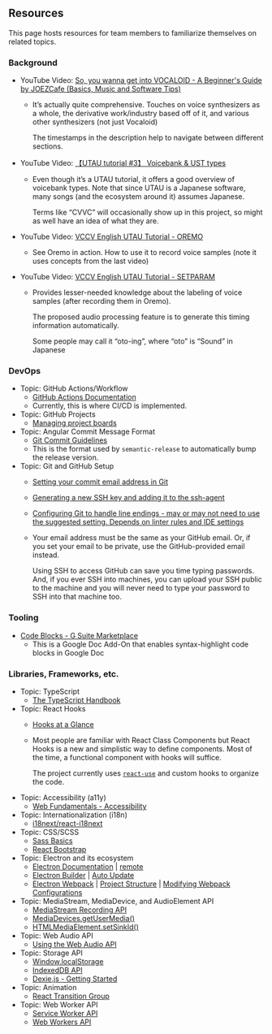 ## Resources

This page hosts resources for team members to familiarize themselves on related topics.

### Background

- YouTube Video: [So, you wanna get into VOCALOID - A Beginner's Guide by JOEZCafe (Basics, Music and Software Tips)](https://www.youtube.com/watch?v=y5pPALER7WU)
    - It’s actually quite comprehensive. Touches on voice synthesizers as a whole, the derivative work/industry based off of it, and various other synthesizers (not just Vocaloid)
      
      The timestamps in the description help to navigate between different sections.

- YouTube Video: [【UTAU tutorial #3】 Voicebank & UST types](https://www.youtube.com/watch?v=TPVsHdqpCvc)
    - Even though it’s a UTAU tutorial, it offers a good overview of voicebank types. Note that since UTAU is a Japanese software, many songs (and the ecosystem around it) assumes Japanese.
      
      Terms like “CVVC” will occasionally show up in this project, so might as well have an idea of what they are.
- YouTube Video: [VCCV English UTAU Tutorial - OREMO](https://www.youtube.com/watch?v=3IeipkpO7KU)
    - See Oremo in action. How to use it to record voice samples (note it uses concepts from the last video)
- YouTube Video: [VCCV English UTAU Tutorial - SETPARAM](https://www.youtube.com/watch?v=t_epqCMN7bQ)
    - Provides lesser-needed knowledge about the labeling of voice samples (after recording them in Oremo).
      
      The proposed audio processing feature is to generate this timing information automatically.
      
      Some people may call it “oto-ing”, where “oto” is “Sound” in Japanese

### DevOps

- Topic: GitHub Actions/Workflow
    - [GitHub Actions Documentation](https://docs.github.com/en/actions)
    - Currently, this is where CI/CD is implemented.
- Topic: GitHub Projects
    - [Managing project boards](https://docs.github.com/en/github/managing-your-work-on-github/managing-project-boards)
- Topic: Angular Commit Message Format
    - [Git Commit Guidelines](https://github.com/angular/angular.js/blob/master/DEVELOPERS.md#-git-commit-guidelines)
    - This is the format used by `semantic-release` to automatically bump the release version.
- Topic: Git and GitHub Setup
    - [Setting your commit email address in Git](https://docs.github.com/en/github/setting-up-and-managing-your-github-user-account/setting-your-commit-email-address#setting-your-commit-email-address-in-git)
    - [Generating a new SSH key and adding it to the ssh-agent](https://docs.github.com/en/github/authenticating-to-github/generating-a-new-ssh-key-and-adding-it-to-the-ssh-agent)
    - [Configuring Git to handle line endings - may or may not need to use the suggested setting. Depends on linter rules and IDE settings](https://docs.github.com/en/github/using-git/configuring-git-to-handle-line-endings)
    - Your email address must be the same as your GitHub email. Or, if you set your email to be private, use the GitHub-provided email instead.
      
      Using SSH to access GitHub can save you time typing passwords. And, if you ever SSH into machines, you can upload your SSH public to the machine and you will never need to type your password to SSH into that machine too.


### Tooling

- [Code Blocks - G Suite Marketplace](https://gsuite.google.com/marketplace/app/code_blocks/100740430168)
    - This is a Google Doc Add-On that enables syntax-highlight code blocks in Google Doc

### Libraries, Frameworks, etc.

- Topic: TypeScript
    - [The TypeScript Handbook](https://www.typescriptlang.org/docs/handbook/intro.html)
- Topic: React Hooks
    - [Hooks at a Glance](https://reactjs.org/docs/hooks-overview.html)
    - Most people are familiar with React Class Components but React Hooks is a new and simplistic way to define components.
      Most of the time, a functional component with hooks will suffice.
      
      The project currently uses [`react-use`](https://github.com/streamich/react-use) and custom hooks to organize the code.
- Topic: Accessibility (a11y)
    - [Web Fundamentals - Accessibility](https://developers.google.com/web/fundamentals/accessibility)
- Topic: Internationalization (i18n)
    - [i18next/react-i18next](https://github.com/i18next/react-i18next)
- Topic: CSS/SCSS
    - [Sass Basics](https://sass-lang.com/guide)
    - [React Bootstrap](https://react-bootstrap.github.io/)
- Topic: Electron and its ecosystem
    - [Electron Documentation](https://www.electronjs.org/docs) | [remote](https://www.electronjs.org/docs/api/remote)
    - [Electron Builder](https://www.electron.build/) | [Auto Update](https://www.electron.build/auto-update)
    - [Electron Webpack](https://webpack.electron.build/) | [Project Structure](https://webpack.electron.build/project-structure) | [Modifying Webpack Configurations](https://webpack.electron.build/modifying-webpack-configurations)
- Topic: MediaStream, MediaDevice, and AudioElement API
    - [MediaStream Recording API](https://developer.mozilla.org/en-US/docs/Web/API/MediaStream_Recording_API)
    - [MediaDevices.getUserMedia()](https://developer.mozilla.org/en-US/docs/Web/API/MediaDevices/getUserMedia)
    - [HTMLMediaElement.setSinkId()](https://developer.mozilla.org/en-US/docs/Web/API/HTMLMediaElement/setSinkId)
- Topic: Web Audio API
    - [Using the Web Audio API](https://developer.mozilla.org/en-US/docs/Web/API/Web_Audio_API/Using_Web_Audio_API)
- Topic: Storage API
    - [Window.localStorage](https://developer.mozilla.org/en-US/docs/Web/API/Window/localStorage)
    - [IndexedDB API](https://developer.mozilla.org/en-US/docs/Web/API/IndexedDB_API)
    - [Dexie.js - Getting Started](https://dexie.org/docs/Tutorial/Getting-started)
- Topic: Animation
    - [React Transition Group](https://reactcommunity.org/react-transition-group/)
- Topic: Web Worker API
    - [Service Worker API](https://developer.mozilla.org/en-US/docs/Web/API/Service_Worker_API)
    - [Web Workers API](https://developer.mozilla.org/en-US/docs/Web/API/Web_Workers_API)
